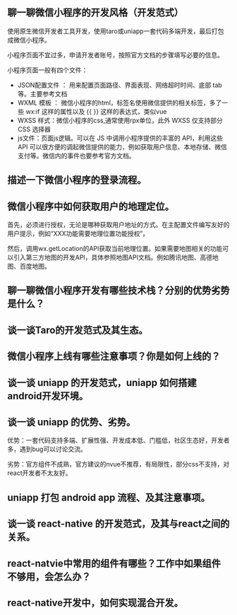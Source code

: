 ## 聊一聊微信小程序的开发风格（开发范式）

使用原生微信开发者工具开发，使用taro或uniapp一套代码多端开发，最后打包成微信小程序。

小程序页面不宜过多，申请开发者账号，按照官方文档的步骤填写必要的信息。

小程序页面一般有四个文件：

- JSON配置文件 ： 用来配置页面路径、界面表现、网络超时时间、底部 tab 等。主要参考文档
- WXML 模板 ： 微信小程序的html，标签名使用微信提供的相关标签，多了一些 wx:if 这样的属性以及 {{ }} 这样的表达式，类似vue
- WXSS 样式：微信小程序的css,通常使用rpx单位，此外 WXSS 仅支持部分 CSS 选择器
- js文件：页面js逻辑。可以在 JS 中调用小程序提供的丰富的 API，利用这些 API 可以很方便的调起微信提供的能力，例如获取用户信息、本地存储、微信支付等。微信内的事件也要参考官方文档。

## 描述一下微信小程序的登录流程。



## 微信小程序中如何获取用户的地理定位。

首先，必须进行授权，无论是哪种获取用户地址的方式。在主配置文件编写友好的用户提示，例如“XXX功能需要地理位置功能授权”。

然后，调用wx.getLocation的API获取当前地理位置。如果需要地图相关的功能可以引入第三方地图的开发API，具体参照地图API文档。例如腾讯地图、高德地图、百度地图。

## 聊一聊微信小程序开发有哪些技术栈？分别的优势劣势是什么？

## 谈一谈Taro的开发范式及其生态。

## 微信小程序上线有哪些注意事项？你是如何上线的？

## 谈一谈 uniapp 的开发范式，uniapp 如何搭建android开发环境。

## 谈一谈 uniapp 的优势、劣势。

优势：一套代码支持多端、扩展性强、开发成本低、门槛低，社区生态好，开发者多，遇到bug可以讨论交流。

劣势：官方组件不成熟，官方建议的nvue不推荐，有局限性，部分css不支持，对react开发者不太友好。

## uniapp 打包 android app 流程、及其注意事项。

## 谈一谈 react-native 的开发范式，及其与react之间的关系。

## react-natvie中常用的组件有哪些？工作中如果组件不够用，会怎么办？

## react-native开发中，如何实现混合开发。

